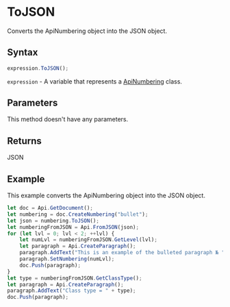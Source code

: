 # ToJSON

Converts the ApiNumbering object into the JSON object.

## Syntax

```javascript
expression.ToJSON();
```

`expression` - A variable that represents a [ApiNumbering](../ApiNumbering.md) class.

## Parameters

This method doesn't have any parameters.

## Returns

JSON

## Example

This example converts the ApiNumbering object into the JSON object.

```javascript
let doc = Api.GetDocument();
let numbering = doc.CreateNumbering("bullet");
let json = numbering.ToJSON();
let numberingFromJSON = Api.FromJSON(json);
for (let lvl = 0; lvl < 2; ++lvl) {
	let numLvl = numberingFromJSON.GetLevel(lvl);
	let paragraph = Api.CreateParagraph();
	paragraph.AddText("This is an example of the bulleted paragraph № " + (lvl + 1));
	paragraph.SetNumbering(numLvl);
	doc.Push(paragraph);
}
let type = numberingFromJSON.GetClassType();
let paragraph = Api.CreateParagraph();
paragraph.AddText("Class type = " + type);
doc.Push(paragraph);
```

